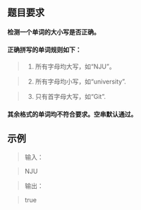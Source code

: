 ##  题目要求   
#### 检测一个单词的大小写是否正确。
#### 正确拼写的单词规则如下：
> 1. 所有字母均大写，如“NJU”。

> 2. 所有字母均小写，如“university”.

> 3. 只有首字母大写，如“Git”.

#### 其余格式的单词均不符合要求。空串默认通过。

##  示例
>输入：

> NJU

>输出：

> true




